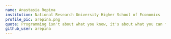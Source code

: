 ```yaml
---
name: Anastasia Repina
institution: National Research University Higher School of Economics
profile_pic: arepina.png
quote: Programming isn't about what you know, it's about what you can figure out
github_user: arepina
---
```

